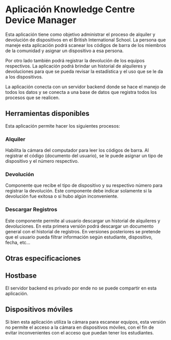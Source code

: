 # Aplicación Knowledge Centre Device Manager

Esta aplicación tiene como objetivo administrar el proceso de alquiler y devolución de dispositivos en el British International School. La persona que maneje esta aplicación podrá scanear los códigos de barra de los miembros de la comunidad y asignar un dispositivo a esa persona.

Por otro lado también podrá registrar la devolución de los equipos respectivos. La aplicación podrá brindar un historial de alquileres y devoluciones para que se pueda revisar la estadística y el uso que se le da a los dispositivos.

La aplicación conecta con un servidor backend donde se hace el manejo de todos los datos y se conecta a una base de datos que registra todos los procesos que se realicen.

## Herramientas disponibles

Esta aplicación permite hacer los siguientes procesos:

### Alquiler

Habilita la cámara del computador para leer los códigos de barra. Al registrar el código (documento del usuario), se le puede asignar un tipo de dispositivo y el número respectivo.

### Devolución

Componente que recibe el tipo de dispositivo y su respectivo número para registrar la devolución. Este componente debe indicar solamente si la devolución fue exitosa o si hubo algún inconveniente.

### Descargar Registros

Este componente permite al usuario descargar un historial de alquileres y devoluciones. En esta primera versión podrá descargar un documento general con el historial de registros. En versiones posteriores se pretende que el usuario pueda filtrar información según estudiante, dispositivo, fecha, etc...

## Otras especificaciones

## Hostbase

El servidor backend es privado por ende no se puede compartir en esta aplicación.

## Dispositivos móviles

Si bien esta aplicación utiliza la cámara para escanear equipos, esta versión no permite el acceso a la cámara en dispositivos móviles, con el fin de evitar inconvenientes con el acceso que puedan tener los estudiantes.
